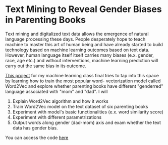 # Text Mining to Reveal Gender Biases in Parenting Books

Text mining and digitalized text data allows the emergence of natural language processing these days. People desperately hope to teach machine to master this art of human being and have already started to build technology based on machine learning outcomes based on text data. However, human language itself itself carries many biases (e.x. gender, race, age etc.) and without interventions, machine learning prediction will carry out the same bias in its outcome. 

[This project](https://github.com/xiaofanliang/TextMining/blob/master/Writeup.pdf) for my machine learning class final tries to tap into this space by learning how to train the most popular word- vectorization model called Word2Vec and explore whether parenting books have different "genderred" language associated with "mom" and "dad". I will

1) Explain Word2Vec algorithm and how it works
2) Train Word2Vec model on the text dataset of six parenting books
3) Experiment with model's basic functionalities (e.x. word similarity score)
4) Experiment with different parametrizations
5) Output words along gender (dad-mom) axis and exam whether the text data has gender bias.

You can access the code [here](https://github.com/xiaofanliang/TextMining/blob/master/textmining.ipynb)
